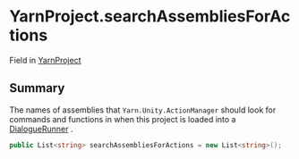 # YarnProject.searchAssembliesForActions

Field in [YarnProject](/api/csharp/yarn.unity.yarnproject.md)

## Summary


The names of assemblies that  <code>Yarn.Unity.ActionManager</code>  should look
for commands and functions in when this project is loaded into a
<a href="yarn.unity.dialoguerunner.md">DialogueRunner</a> .


```csharp
public List<string> searchAssembliesForActions = new List<string>();
```

